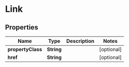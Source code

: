 
# Link

## Properties
Name | Type | Description | Notes
------------ | ------------- | ------------- | -------------
**propertyClass** | **String** |  |  [optional]
**href** | **String** |  |  [optional]



